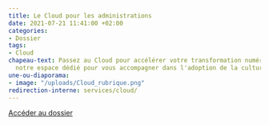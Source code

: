 ```yaml
---
title: Le Cloud pour les administrations
date: 2021-07-21 11:41:00 +02:00
categories:
- Dossier
tags:
- Cloud
chapeau-text: Passez au Cloud pour accélérer votre transformation numérique ! Retrouvez
  notre espace dédié pour vous accompagner dans l'adoption de la culture Cloud.
une-ou-diaporama:
- image: "/uploads/Cloud_rubrique.png"
redirection-interne: services/cloud/
---
```


<div class="lien-important"><p><a href="/services/cloud/">Accéder au dossier</a></p></div>